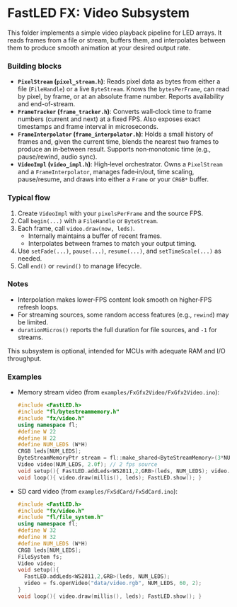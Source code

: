 # FastLED FX: Video Subsystem

This folder implements a simple video playback pipeline for LED arrays. It reads frames from a file or stream, buffers them, and interpolates between them to produce smooth animation at your desired output rate.

### Building blocks
- **`PixelStream` (`pixel_stream.h`)**: Reads pixel data as bytes from either a file (`FileHandle`) or a live `ByteStream`. Knows the `bytesPerFrame`, can read by pixel, by frame, or at an absolute frame number. Reports availability and end-of-stream.
- **`FrameTracker` (`frame_tracker.h`)**: Converts wall‑clock time to frame numbers (current and next) at a fixed FPS. Also exposes exact timestamps and frame interval in microseconds.
- **`FrameInterpolator` (`frame_interpolator.h`)**: Holds a small history of frames and, given the current time, blends the nearest two frames to produce an in‑between result. Supports non‑monotonic time (e.g., pause/rewind, audio sync).
- **`VideoImpl` (`video_impl.h`)**: High‑level orchestrator. Owns a `PixelStream` and a `FrameInterpolator`, manages fade‑in/out, time scaling, pause/resume, and draws into either a `Frame` or your `CRGB*` buffer.

### Typical flow
1. Create `VideoImpl` with your `pixelsPerFrame` and the source FPS.
2. Call `begin(...)` with a `FileHandle` or `ByteStream`.
3. Each frame, call `video.draw(now, leds)`.
   - Internally maintains a buffer of recent frames.
   - Interpolates between frames to match your output timing.
4. Use `setFade(...)`, `pause(...)`, `resume(...)`, and `setTimeScale(...)` as needed.
5. Call `end()` or `rewind()` to manage lifecycle.

### Notes
- Interpolation makes lower‑FPS content look smooth on higher‑FPS refresh loops.
- For streaming sources, some random access features (e.g., `rewind`) may be limited.
- `durationMicros()` reports the full duration for file sources, and `-1` for streams.

This subsystem is optional, intended for MCUs with adequate RAM and I/O throughput.

### Examples
- Memory stream video (from `examples/FxGfx2Video/FxGfx2Video.ino`):
  ```cpp
  #include <FastLED.h>
  #include "fl/bytestreammemory.h"
  #include "fx/video.h"
  using namespace fl;
  #define W 22
  #define H 22
  #define NUM_LEDS (W*H)
  CRGB leds[NUM_LEDS];
  ByteStreamMemoryPtr stream = fl::make_shared<ByteStreamMemory>(3*NUM_LEDS*2);
  Video video(NUM_LEDS, 2.0f); // 2 fps source
  void setup(){ FastLED.addLeds<WS2811,2,GRB>(leds, NUM_LEDS); video.beginStream(stream); }
  void loop(){ video.draw(millis(), leds); FastLED.show(); }
  ```
- SD card video (from `examples/FxSdCard/FxSdCard.ino`):
  ```cpp
  #include <FastLED.h>
  #include "fx/video.h"
  #include "fl/file_system.h"
  using namespace fl;
  #define W 32
  #define H 32
  #define NUM_LEDS (W*H)
  CRGB leds[NUM_LEDS];
  FileSystem fs;
  Video video;
  void setup(){
    FastLED.addLeds<WS2811,2,GRB>(leds, NUM_LEDS);
    video = fs.openVideo("data/video.rgb", NUM_LEDS, 60, 2);
  }
  void loop(){ video.draw(millis(), leds); FastLED.show(); }
  ```
